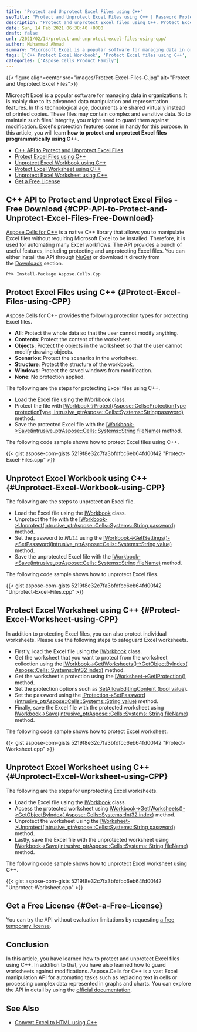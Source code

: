 ```yaml
---
title: 'Protect and Unprotect Excel Files using C++'
seoTitle: "Protect and Unprotect Excel Files using C++ | Password Protect Excel files"
description: "Protect and unprotect Excel files using C++. Protect Excel workbooks using the desired protection level and a custom password within your C++ applications."
date: Sun, 14 Feb 2021 06:38:40 +0000
draft: false
url: /2021/02/14/protect-and-unprotect-excel-files-using-cpp/
author: Muhammad Ahmad
summary: "Microsoft Excel is a popular software for managing data in organizations. It is mainly due to its advanced data manipulation and representation features. In this technological age, documents are shared virtually instead of printed copies. These files may contain complex and sensitive data. So to maintain such files' integrity, you might need to guard them against modification. Excel's protection features come in handy for this purpose. In this article, you will learn **how to protect and unprotect Excel files programmatically using C++**."
tags: ['C++ Protect Excel Workbook', 'Protect Excel files using C++', 'Unprotect Excel File using C++']
categories: ['Aspose.Cells Product Family']
---
```




{{< figure align=center src="images/Protect-Excel-Files-C.jpg" alt="Protect and Unprotect Excel Files">}}


Microsoft Excel is a popular software for managing data in organizations. It is mainly due to its advanced data manipulation and representation features. In this technological age, documents are shared virtually instead of printed copies. These files may contain complex and sensitive data. So to maintain such files' integrity, you might need to guard them against modification. Excel's protection features come in handy for this purpose. In this article, you will learn **how to protect and unprotect Excel files programmatically using C++**.

*   [C++ API to Protect and Unprotect Excel Files][1]
*   [Protect Excel Files using C++][2]
*   [Unprotect Excel Workbook using C++][3]
*   [Protect Excel Worksheet using C++][4]
*   [Unprotect Excel Worksheet using C++][5]
*   [Get a Free License][6]

## C++ API to Protect and Unprotect Excel Files - Free Download {#CPP-API-to-Protect-and-Unprotect-Excel-Files-Free-Download}

[Aspose.Cells for C++][7] is a native C++ library that allows you to manipulate Excel files without requiring Microsoft Excel to be installed. Therefore, it is used for automating many Excel workflows. The API provides a bunch of useful features, including protecting and unprotecting Excel files. You can either install the API through [NuGet][8] or download it directly from the [Downloads][9] section.

```
PM> Install-Package Aspose.Cells.Cpp
```

## Protect Excel Files using C++ {#Protect-Excel-Files-using-CPP}

Aspose.Cells for C++ provides the following protection types for protecting Excel files.

*   **All**: Protect the whole data so that the user cannot modify anything.
*   **Contents**: Protect the content of the worksheet.
*   **Objects**: Protect the objects in the worksheet so that the user cannot modify drawing objects.
*   **Scenarios**: Protect the scenarios in the worksheet.
*   **Structure**: Protect the structure of the workbook.
*   **Windows**: Protect the saved windows from modification.
*   **None**: No protection applied.

The following are the steps for protecting Excel files using C++.

*   Load the Excel file using the [IWorkbook][10] class.
*   Protect the file with [IWorkbook->Protect(Aspose::Cells::ProtectionType protectionType, intrusive\_ptr<Aspose::Cells::Systems::String>password)][11] method.
*   Save the protected Excel file with the [IWorkbook->Save(intrusive\_ptr<Aspose::Cells::Systems::String> fileName)][12] method.

The following code sample shows how to protect Excel files using C++.

{{< gist aspose-com-gists 5219f8e32c7fa3bfdfcc6eb64fd00f42 "Protect-Excel-Files.cpp" >}}

## Unprotect Excel Workbook using C++ {#Unprotect-Excel-Workbook-using-CPP}

The following are the steps to unprotect an Excel file.

*   Load the Excel file using the [IWorkbook][13] class.
*   Unprotect the file with the [IWorkbook->Unprotect(intrusive\_ptr<Aspose::Cells::Systems::String> password)][14] method.
*   Set the password to _NULL_ using the [IWorkbook->GetISettings()->SetPassword(intrusive\_ptr<Aspose::Cells::Systems::String> value)][15] method.
*   Save the unprotected Excel file with the [IWorkbook->Save(intrusive\_ptr<Aspose::Cells::Systems::String> fileName)][16] method.

The following code sample shows how to unprotect Excel files.

{{< gist aspose-com-gists 5219f8e32c7fa3bfdfcc6eb64fd00f42 "Unprotect-Excel-Files.cpp" >}}

## Protect Excel Worksheet using C++ {#Protect-Excel-Worksheet-using-CPP}

In addition to protecting Excel files, you can also protect individual worksheets. Please use the following steps to safeguard Excel worksheets.

*   Firstly, load the Excel file using the [IWorkbook][17] class.
*   Get the worksheet that you want to protect from the worksheet collection using the [IWorkbook->GetIWorksheets()->GetObjectByIndex( Aspose::Cells::Systems::Int32 index)][18] method.
*   Get the worksheet's protection using the [IWorksheet->GetIProtection()][19] method.
*   Set the protection options such as [SetAllowEditingContent (bool value)][20].
*   Set the password using the [IProtection->SetPassword (intrusive\_ptr<Aspose::Cells::Systems::String> value)][21] method.
*   Finally, save the Excel file with the protected worksheet using [IWorkbook->Save(intrusive\_ptr<Aspose::Cells::Systems::String> fileName)][22] method.

The following code sample shows how to protect Excel worksheet.

{{< gist aspose-com-gists 5219f8e32c7fa3bfdfcc6eb64fd00f42 "Protect-Worksheet.cpp" >}}

## Unprotect Excel Worksheet using C++ {#Unprotect-Excel-Worksheet-using-CPP}

The following are the steps for unprotecting Excel worksheets.

*   Load the Excel file using the [IWorkbook][23] class.
*   Access the protected worksheet using [IWorkbook->GetIWorksheets()->GetObjectByIndex( Aspose::Cells::Systems::Int32 index)][24] method.
*   Unprotect the worksheet using the [IWorksheet->Unprotect(intrusive\_ptr<Aspose::Cells::Systems::String> password)][25] method.
*   Lastly, save the Excel file with the unprotected worksheet using [IWorkbook->Save(intrusive\_ptr<Aspose::Cells::Systems::String> fileName)][26] method.

The following code sample shows how to unprotect Excel worksheet using C++.

{{< gist aspose-com-gists 5219f8e32c7fa3bfdfcc6eb64fd00f42 "Unprotect-Worksheet.cpp" >}}

## Get a Free License {#Get-a-Free-License}

You can try the API without evaluation limitations by requesting [a free temporary license][27].

## Conclusion

In this article, you have learned how to protect and unprotect Excel files using C++. In addition to that, you have also learned how to guard worksheets against modifications. Aspose.Cells for C++ is a vast Excel manipulation API for automating tasks such as replacing text in cells or processing complex data represented in graphs and charts. You can explore the API in detail by using the [official documentation][28].

## See Also

*   [Convert Excel to HTML using C++][29]




[1]: #CPP-API-to-Protect-and-Unprotect-Excel-Files-Free-Download
[2]: #Protect-Excel-Files-using-CPP
[3]: #Unprotect-Excel-Workbook-using-CPP
[4]: #Protect-Excel-Worksheet-using-CPP
[5]: #Unprotect-Excel-Worksheet-using-CPP
[6]: #Get-a-Free-License
[7]: https://products.aspose.com/cells/cpp
[8]: https://www.nuget.org/packages/Aspose.Cells.Cpp
[9]: https://downloads.aspose.com/cells/cpp
[10]: https://apireference.aspose.com/cells/cpp/class/aspose.cells.i_workbook
[11]: https://apireference.aspose.com/cells/cpp/class/aspose.cells.i_workbook#a3be7a6714351426136fc3460c9768ffe
[12]: https://apireference.aspose.com/cells/cpp/class/aspose.cells.i_workbook#a77072cfb929787df9ad1f38b02f58349
[13]: https://apireference.aspose.com/cells/cpp/class/aspose.cells.i_workbook
[14]: https://apireference.aspose.com/cells/cpp/class/aspose.cells.i_workbook#af1cce2d6c7854dfcf44ee34735e9a0a2
[15]: https://apireference.aspose.com/cells/cpp/class/aspose.cells.i_workbook_settings#a013be738b5ab6aa827d44021c226bbc7
[16]: https://apireference.aspose.com/cells/cpp/class/aspose.cells.i_workbook#a77072cfb929787df9ad1f38b02f58349
[17]: https://apireference.aspose.com/cells/cpp/class/aspose.cells.i_workbook
[18]: https://apireference.aspose.com/cells/cpp/class/aspose.cells.i_worksheet_collection#a5574d624796043233420d0e0459ccc43
[19]: https://apireference.aspose.com/cells/cpp/class/aspose.cells.i_worksheet#a75edac7084b51d3902dee1394b27aa35
[20]: https://apireference.aspose.com/cells/cpp/class/aspose.cells.i_protection#ac2fc092ba93b07279b5c8973979f8ca4
[21]: https://apireference.aspose.com/cells/cpp/class/aspose.cells.i_protection#aad9cbecee4793b354bf1e2f8d597ae03
[22]: https://apireference.aspose.com/cells/cpp/class/aspose.cells.i_workbook#a77072cfb929787df9ad1f38b02f58349
[23]: https://apireference.aspose.com/cells/cpp/class/aspose.cells.i_workbook
[24]: https://apireference.aspose.com/cells/cpp/class/aspose.cells.i_worksheet_collection#a5574d624796043233420d0e0459ccc43
[25]: https://apireference.aspose.com/cells/cpp/class/aspose.cells.i_worksheet#a7f703d04537743b79531d01eb168f9af
[26]: https://apireference.aspose.com/cells/cpp/class/aspose.cells.i_workbook#a77072cfb929787df9ad1f38b02f58349
[27]: https://purchase.aspose.com/temporary-license
[28]: https://docs.aspose.com/cells/cpp/
[29]: https://blog.aspose.com/2021/02/06/convert-excel-to-html-using-cpp/





